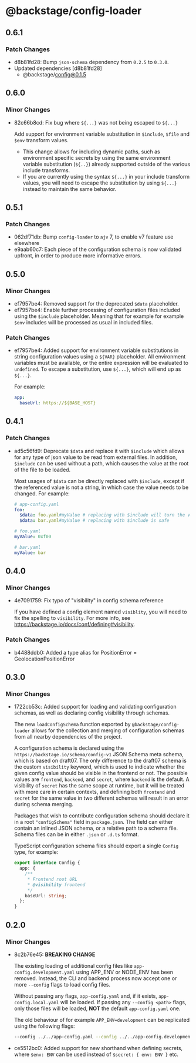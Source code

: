 # @backstage/config-loader

## 0.6.1

### Patch Changes

- d8b81fd28: Bump `json-schema` dependency from `0.2.5` to `0.3.0`.
- Updated dependencies [d8b81fd28]
  - @backstage/config@0.1.5

## 0.6.0

### Minor Changes

- 82c66b8cd: Fix bug where `${...}` was not being escaped to `${...}`

  Add support for environment variable substitution in `$include`, `$file` and
  `$env` transform values.

  - This change allows for including dynamic paths, such as environment specific
    secrets by using the same environment variable substitution (`${..}`) already
    supported outside of the various include transforms.
  - If you are currently using the syntax `${...}` in your include transform values,
    you will need to escape the substitution by using `${...}` instead to maintain
    the same behavior.

## 0.5.1

### Patch Changes

- 062df71db: Bump `config-loader` to `ajv` 7, to enable v7 feature use elsewhere
- e9aab60c7: Each piece of the configuration schema is now validated upfront, in order to produce more informative errors.

## 0.5.0

### Minor Changes

- ef7957be4: Removed support for the deprecated `$data` placeholder.
- ef7957be4: Enable further processing of configuration files included using the `$include` placeholder. Meaning that for example for example `$env` includes will be processed as usual in included files.

### Patch Changes

- ef7957be4: Added support for environment variable substitutions in string configuration values using a `${VAR}` placeholder. All environment variables must be available, or the entire expression will be evaluated to `undefined`. To escape a substitution, use `${...}`, which will end up as `${...}`.

  For example:

  ```yaml
  app:
    baseUrl: https://${BASE_HOST}
  ```

## 0.4.1

### Patch Changes

- ad5c56fd9: Deprecate `$data` and replace it with `$include` which allows for any type of json value to be read from external files. In addition, `$include` can be used without a path, which causes the value at the root of the file to be loaded.

  Most usages of `$data` can be directly replaced with `$include`, except if the referenced value is not a string, in which case the value needs to be changed. For example:

  ```yaml
  # app-config.yaml
  foo:
    $data: foo.yaml#myValue # replacing with $include will turn the value into a number
    $data: bar.yaml#myValue # replacing with $include is safe

  # foo.yaml
  myValue: 0xf00

  # bar.yaml
  myValue: bar
  ```

## 0.4.0

### Minor Changes

- 4e7091759: Fix typo of "visibility" in config schema reference

  If you have defined a config element named `visiblity`, you
  will need to fix the spelling to `visibility`. For more info,
  see https://backstage.io/docs/conf/defining#visibility.

### Patch Changes

- b4488ddb0: Added a type alias for PositionError = GeolocationPositionError

## 0.3.0

### Minor Changes

- 1722cb53c: Added support for loading and validating configuration schemas, as well as declaring config visibility through schemas.

  The new `loadConfigSchema` function exported by `@backstage/config-loader` allows for the collection and merging of configuration schemas from all nearby dependencies of the project.

  A configuration schema is declared using the `https://backstage.io/schema/config-v1` JSON Schema meta schema, which is based on draft07. The only difference to the draft07 schema is the custom `visibility` keyword, which is used to indicate whether the given config value should be visible in the frontend or not. The possible values are `frontend`, `backend`, and `secret`, where `backend` is the default. A visibility of `secret` has the same scope at runtime, but it will be treated with more care in certain contexts, and defining both `frontend` and `secret` for the same value in two different schemas will result in an error during schema merging.

  Packages that wish to contribute configuration schema should declare it in a root `"configSchema"` field in `package.json`. The field can either contain an inlined JSON schema, or a relative path to a schema file. Schema files can be in either `.json` or `.d.ts` format.

  TypeScript configuration schema files should export a single `Config` type, for example:

  ```ts
  export interface Config {
    app: {
      /**
       * Frontend root URL
       * @visibility frontend
       */
      baseUrl: string;
    };
  }
  ```

## 0.2.0

### Minor Changes

- 8c2b76e45: **BREAKING CHANGE**

  The existing loading of additional config files like `app-config.development.yaml` using APP_ENV or NODE_ENV has been removed.
  Instead, the CLI and backend process now accept one or more `--config` flags to load config files.

  Without passing any flags, `app-config.yaml` and, if it exists, `app-config.local.yaml` will be loaded.
  If passing any `--config <path>` flags, only those files will be loaded, **NOT** the default `app-config.yaml` one.

  The old behaviour of for example `APP_ENV=development` can be replicated using the following flags:

  ```bash
  --config ../../app-config.yaml --config ../../app-config.development.yaml
  ```

- ce5512bc0: Added support for new shorthand when defining secrets, where `$env: ENV` can be used instead of `$secret: { env: ENV }` etc.
